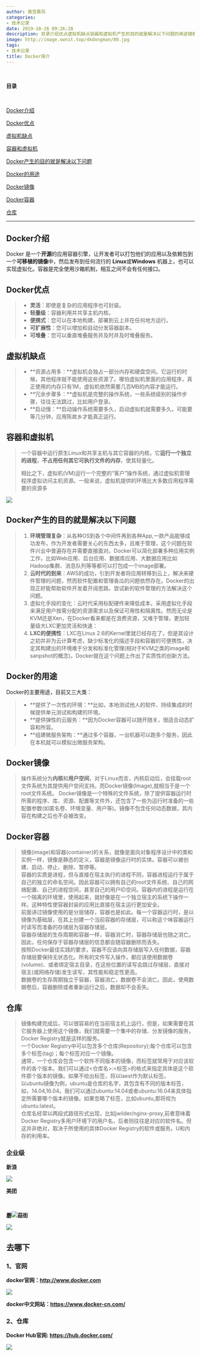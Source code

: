 ```yaml
---
author: 南宫乘风
categories:
- 技术记录
date: 2019-10-26 09:26:28
description: 目录介绍优点虚拟机缺点容器和虚拟机产生的目的就是解决以下问题的用途镜像容器仓库介绍是一个开源的应用容器引擎，让开发者可以打包他们的应用以及依赖包到一个可移植的镜像中，然后发布到任何流行的或机器上，也可。。。。。。。
image: http://image.ownit.top/4kdongman/80.jpg
tags:
- 技术记录
title: Docker简介
---
```


<!--more-->

 

**目录**

 

[Docker介绍](#Docker%E4%BB%8B%E7%BB%8D)

[Docker优点](#Docker%E4%BC%98%E7%82%B9)

[虚拟机缺点](#%E8%99%9A%E6%8B%9F%E6%9C%BA%E7%BC%BA%E7%82%B9)

[容器和虚拟机](#%E5%AE%B9%E5%99%A8%E5%92%8C%E8%99%9A%E6%8B%9F%E6%9C%BA)

[Docker产生的目的就是解决以下问题](#Docker%E4%BA%A7%E7%94%9F%E7%9A%84%E7%9B%AE%E7%9A%84%E5%B0%B1%E6%98%AF%E8%A7%A3%E5%86%B3%E4%BB%A5%E4%B8%8B%E9%97%AE%E9%A2%98)

[Docker的用途](#Docker%E7%9A%84%E7%94%A8%E9%80%94)

[Docker镜像](#Docker%E9%95%9C%E5%83%8F)

[Docker容器](#Docker%E5%AE%B9%E5%99%A8)

[仓库](#%E4%BB%93%E5%BA%93)

---

## Docker介绍

Docker 是一个**开源**的应用容器引擎，让开发者可以打包他们的应用以及依赖包到一个**可移植的镜像**中，然后发布到任何流行的 **Linux**或**Windows** 机器上，也可以实现虚拟化。容器是完全使用沙箱机制，相互之间不会有任何接口。

## Docker优点

> - **灵活**：即使是复杂的应用程序也可封装。
> - **轻量级**：容器利用并共享主机内核。
> - **便携式**：您可以在本地构建，部署到云上并在任何地方运行。
> - **可扩展性**：您可以增加和自动分发容器副本。
> - **可堆叠**：您可以垂直堆叠服务并及时并及时堆叠服务。

## 虚拟机缺点

> - **资源占用多：**虚拟机会独占一部分内存和硬盘空间。它运行的时候，其他程序就不能使用这些资源了。哪怕虚拟机里面的应用程序，真正使用的内存只有1M，虚拟机依然需要几百MB的内容才能运行。
> - **冗余步骤多：**虚拟机是完整的操作系统，一些系统级别的操作步骤，往往无法跳过，比如用户登录。
> - **启动慢：**启动操作系统需要多久，启动虚拟机就需要多久。可能要等几分钟，应用陈故乡才能真正运行。

## 容器和虚拟机

> 一个容器中运行原生Linux和共享主机与其它容器的内核，它**运行一个独立的进程**，**不占用任何其它可执行文件的内存**，使其轻量化。
> 
> 相比之下，虚拟机\(VM\)运行一个完整的“客户”操作系统，通过虚拟机管理程序虚拟访问主机资源。一般来说，虚拟机提供的环境比大多数应用程序需要的资源多

![](http://image.ownit.top/csdn/20191026091838731.png)

## Docker产生的目的就是解决以下问题

> 1.  **环境管理复杂**：从各种OS到各个中间件再到各种App,一款产品能够成功发布，作为开发者需要关心的东西太多，且难于管理，这个问题在软件兴业中普遍存在并需要直接面对。Docker可以简化部署多种应用实例工作，比如Web应用、后台应用、数据库应用、大数据应用比如Hadoop集群、消息队列等等都可以打包成一个image部署。
> 2.  **云时代的到来**：AWS的成功，引到开发者将应用转移到云上，解决来硬件管理的问题，然而软件配置和管理香瓜的问题依然存在。Docker的出现正好能帮助软件开发着开阔思路，尝试新的软件管理的方法解决这个问题。
> 3.  虚拟化手段的变化：云时代采用标配硬件来降低成本，采用虚拟化手段来满足用户按需分配的资源需求以及保证可用性和隔离性。然而无论是KVM还是Xen，在Docker看来都是在浪费资源，又难于管理，更加轻量级大LXC更加灵活和快速：
> 4.  **LXC的便携性**：LXC在Linux 2.6的Kernel里就已经存在了，但是其设计之初并非为云计算考虑，缺少标准化的描述手段和容器的可便携性，决定其构建出的环境难于分发和标准化管理\(相对于KVM之类的image和sanpshot的概念\)。Docker就在这个问题上作出了实质性的创新方法。

## Docker的用途

Docker的主要用途，目前又三大类：

> - **提供了一次性的环境：**比如，本地测试他人的软件、持续集成的时候提供单元测试和构建的环境。
> - **提供弹性的云服务：**因为Docker容器可以随开随关，很适合动态扩容和所容。
> - **组建微服务架构：**通过多个容器，一台机器可以跑多个服务，因此在本机就可以模拟出微服务架构。

## Docker镜像

> 操作系统分为**内核**和**用户空间**，对于Linux而言，内核启动后，会挂载root文件系统为其提供用户空间支持。而Docker镜像\(Image\),就相当于是一个root文件系统。
> Docker镜像是一个特殊的文件系统，除了提供容器运行时所需的程序、库、资源、配置等文件外，还包含了一些为运行时准备的一些配置参数\(如匿名卷、环境变量、用户等\)。镜像不包含任何动态数据，其内容在构建之后也不会被改变。

## Docker容器

> 镜像\(image\)和容器\(container\)的关系，就像是面向对象程序设计中的类和实例一样，镜像是静态的定义，容器是镜像运行时的实体。容器可以被创建、启动、停止、删除、暂停等。  
> 容器的实质是进程，但与直接在宿主执行的进程不同，容器进程运行于属于自己的独立的命名空间。因此容器可以拥有自己的root文件系统、自己的网络配置、自己的进程空间，甚至自己的用户ID空间。容器内的进程是运行在一个隔离的环境里，使用起来，就好像是在一个独立宿主的系统下操作一样。这种特性使容器封装的应用比直接在宿主运行更加安全。  
> 前面讲过镜像使用的是分层储存，容器也是如此。每一个容器运行时，是以镜像为基础层，在其上创建一个当前容器的存储层，可以称这个味容器运行时读写而准备的存储层为容器存储层。  
> 容器存储层的生存周期和容器一样，容器消亡时，容器存储层也随之消亡。因此，任何保存于容器存储层的信息都会随容器删除而丢失。  
> 按照Docker最佳实践的要求，容器不应该向其存储层写入任何数据，容器存储层要保持无状态化。所有的文件写入操作，都应该使用数据卷\(volume\)、或者绑定宿主目录，在这些位置的读写会跳过存储层，直接对宿主\(或网络存储\)发生读写，其性能和稳定性更高。  
> 数据卷的生存周期独立于容器，容器消亡，数据卷不会消亡。因此，使用数据卷后，容器删除或者重新运行之后，数据却不会丢失。

## 仓库

> 镜像构建完成后，可以很容易的在当前宿主机上运行，但是，如果需要在其它服务器上使用这个镜像，我们就需要一个集中的存储、分发镜像的服务，Docker Registry就是这样的服务。  
> 一个Docker Registry中可以包含多个仓库\(Repository\);每个仓库可以包含多个标签\(tag\)；每个标签对应一个镜像。  
> 通常，一个仓库会包含一个软件不同版本的镜像，而标签就常用于对应该软件的各个版本。我们可以通过\<仓库名>:\<标签>的格式来指定具体是这个软件那个版本的镜像。如果不给出标签，将以laest作为默认标签。  
> 以ubuntu镜像为例，ubuntu是仓库的名字，其包含有不同的版本标签，如，14.04,16.04。我们可以通过ubuntu:14.04或者ubuntu:16.04来具体指定所需要哪个版本的镜像。如果忽略了标签，比如ubuntu,那将视为ubuntu:latest。  
> 仓库名经常以两段式路径形式出现，比如jwilder/nginx-proxy,前者意味着Docker Registry多用户环境下的用户名，后者则往往是对应的软件名。但这并非绝对，取决于所使用的具体Docker Registry的软件或服务。U和内存的利用率。

### 企业级

**新浪**

![](http://image.ownit.top/csdn/20191209082503437.png)

**美团**

 

**蘑**![](http://image.ownit.top/csdn/20191209082527708.png)**菇街**

![](http://image.ownit.top/csdn/20191209081543803.png)

## 去哪下

### 1、官网

**docker官网：http://www.docker.com**

![](http://image.ownit.top/csdn/2019120908175383.png)

**docker中文网站：https://www.docker-cn.com/**

### 2、仓库

**Docker Hub官网: https://hub.docker.com/**

![](http://image.ownit.top/csdn/20191209081817426.png)